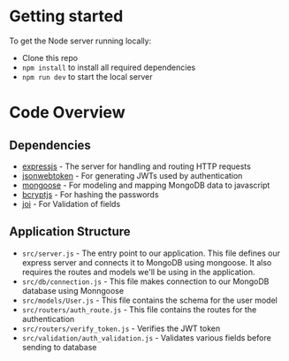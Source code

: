 
# Getting started

To get the Node server running locally:

- Clone this repo
- `npm install` to install all required dependencies
- `npm run dev` to start the local server

# Code Overview

## Dependencies

- [expressjs](https://github.com/expressjs/express) - The server for handling and routing HTTP requests
- [jsonwebtoken](https://github.com/auth0/node-jsonwebtoken) - For generating JWTs used by authentication
- [mongoose](https://github.com/Automattic/mongoose) - For modeling and mapping MongoDB data to javascript 
- [bcryptjs](https://github.com/dcodeIO/bcrypt.js/) - For hashing the passwords
- [joi](https://github.com/sideway/joie) - For Validation of fields

## Application Structure

- `src/server.js` - The entry point to our application. This file defines our express server and connects it to MongoDB using mongoose. It also requires the routes and models we'll be using in the application.
- `src/db/connection.js` - This file makes connection to our MongoDB database using Monngoose
- `src/models/User.js` - This file contains the schema for the user model
- `src/routers/auth_route.js` - This file contains the routes for the authentication
- `src/routers/verify_token.js` - Verifies the JWT token
- `src/validation/auth_validation.js` - Validates various fields before sending to database


